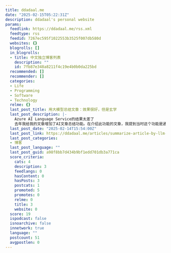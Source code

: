 ```yaml
---
title: ddadaal.me
date: "2025-02-15T05:22:31Z"
description: ddadaal's personal website
params:
  feedlink: https://ddadaal.me/rss.xml
  feedtype: rss
  feedid: 7267ec595f1022553b3525f007db580d
  websites: {}
  blogrolls: []
  in_blogrolls:
  - title: 中文独立博客列表
    description: ""
    id: 7fb87e348a8211f4c19e4b0b0da225bd
  recommended: []
  recommender: []
  categories:
  - Life
  - Programming
  - Software
  - Technology
  relme: {}
  last_post_title: 用大模型总结文章：效果很好，但是玄学
  last_post_description: |-
    Azure AI Language Service的结果太差了
    去年我给我的文章增加了AI文章总结功能。在介绍此功能的文章，我提到当时这个功能是通过Azure AI Language Service Text
  last_post_date: "2025-02-14T15:54:00Z"
  last_post_link: https://ddadaal.me/articles/summarize-article-by-llm-inference/cn
  last_post_categories:
  - 博客
  last_post_language: ""
  last_post_guid: a98f8bb7d434b9bf1edd701db3a771ca
  score_criteria:
    cats: 4
    description: 3
    feedlangs: 0
    hasContent: 0
    hasPosts: 3
    postcats: 1
    promoted: 5
    promotes: 0
    relme: 0
    title: 3
    website: 0
  score: 19
  ispodcast: false
  isnoarchive: false
  innetwork: true
  language: ""
  postcount: 51
  avgpostlen: 0
---
```

